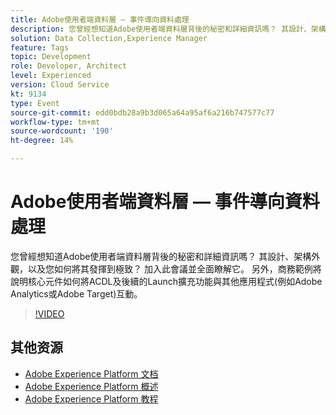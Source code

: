 ```yaml
---
title: Adobe使用者端資料層 — 事件導向資料處理
description: 您曾經想知道Adobe使用者端資料層背後的秘密和詳細資訊嗎？ 其設計、架構外觀，以及您如何將其發揮到極致？ 加入此會議並全面瞭解它。 另外，商務範例將說明核心元件如何將ACDL及後續的Launch擴充功能與其他應用程式(例如Adobe Analytics或Adobe Target)互動。
solution: Data Collection,Experience Manager
feature: Tags
topic: Development
role: Developer, Architect
level: Experienced
version: Cloud Service
kt: 9134
type: Event
source-git-commit: edd0bdb28a9b3d065a64a95af6a216b747577c77
workflow-type: tm+mt
source-wordcount: '190'
ht-degree: 14%

---
```


# Adobe使用者端資料層 — 事件導向資料處理

您曾經想知道Adobe使用者端資料層背後的秘密和詳細資訊嗎？ 其設計、架構外觀，以及您如何將其發揮到極致？ 加入此會議並全面瞭解它。 另外，商務範例將說明核心元件如何將ACDL及後續的Launch擴充功能與其他應用程式(例如Adobe Analytics或Adobe Target)互動。

>[!VIDEO](https://video.tv.adobe.com/v/337585/?quality=12&learn=on&hidetitle=true)

## 其他资源

- [Adobe Experience Platform 文档](https://experienceleague.adobe.com/docs/experience-platform.html)
- [Adobe Experience Platform 概述](https://experienceleague.adobe.com/docs/experience-platform/landing/home.html?lang=zh-Hans)
- [Adobe Experience Platform 教程](https://experienceleague.adobe.com/docs/platform-learn/tutorials/overview.html?lang=en)
